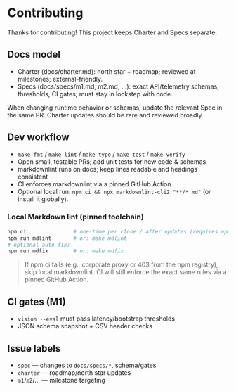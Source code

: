 # Contributing

Thanks for contributing! This project keeps Charter and Specs separate:

## Docs model

- Charter (docs/charter.md): north star + roadmap; reviewed at milestones; external-friendly.
- Specs (docs/specs/m1.md, m2.md, ...): exact API/telemetry schemas, thresholds, CI gates; must stay in lockstep with code.

When changing runtime behavior or schemas, update the relevant Spec in the same PR. Charter updates should be rare and reviewed broadly.

## Dev workflow

- `make fmt` / `make lint` / `make type` / `make test` / `make verify`
- Open small, testable PRs; add unit tests for new code & schemas
- markdownlint runs on docs; keep lines readable and headings consistent
- CI enforces markdownlint via a pinned GitHub Action.
- Optional local run: `npm ci && npx markdownlint-cli2 "**/*.md"` (or install it globally).

### Local Markdown lint (pinned toolchain)
```bash
npm ci               # one-time per clone / after updates (requires npm registry access)
npm run mdlint       # or: make mdlint
# optional auto-fix:
npm run mdfix        # or: make mdfix
```

> If npm ci fails (e.g., corporate proxy or 403 from the npm registry), skip local markdownlint.
> CI will still enforce the exact same rules via a pinned GitHub Action.

## CI gates (M1)

- `vision --eval` must pass latency/bootstrap thresholds
- JSON schema snapshot + CSV header checks

## Issue labels

- `spec` — changes to `docs/specs/*`, schema/gates
- `charter` — roadmap/north star updates
- `m1`/`m2`/... — milestone targeting

